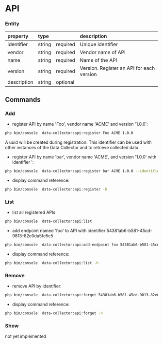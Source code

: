 API
===

### Entity

| property   | type   |          | description                  |
|:-----------|:-------|:---------|:-----------------------------|
| identifier | string | required | Unique identifier            |
| vendor     | string | required | Vendor name of API           |
| name       | string | required | Name of the API              |
| version    | string | required | Version. Register an API for each version|
| description| string | optional |                              |


## Commands

### Add

* register API by name 'Foo', vendor name 'ACME' and version '1.0.0':
```bash
php bin/console  data-collector:api:register Foo ACME 1.0.0
```
A uuid will be created during registration. This identifier can be used 
with other instances of the Data Collector and to retrieve collected data.

* register API by  name 'bar', vendor name 'ACME', and version '1.0.0' with identifier ':
```bash
php bin/console  data-collector:api:register bar ACME 1.0.0 --identifier=54381ab6-b581-45cd-9813-82e0da5fe5e5
```

* display command reference:
```bash
php bin/console  data-collector:api:register -h
```

### List

* list all registered APIs
```bash
php bin/console  data-collector:api:list
```

* add endpoint named 'foo' to API with identifier 54381ab6-b581-45cd-9813-82e0da5fe5e5
```bash
php bin/console  data-collector:api:add-endpoint foo 54381ab6-b581-45cd-9813-82e0da5fe5e5
```

* display command reference:
```bash
php bin/console  data-collector:api:list -h
```
### Remove
* remove API by identifier:
```bash
php bin/console  data-collector:api:forget 54381ab6-b581-45cd-9813-82e0da5fe5e5
```

* display command reference:
```bash
php bin/console  data-collector:api:forget -h
```

### Show
not yet implemented
